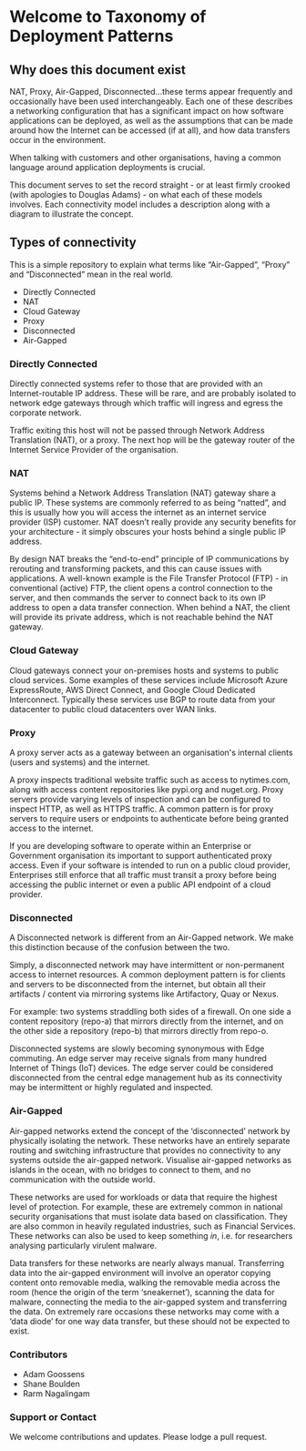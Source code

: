# Welcome to Taxonomy of Deployment Patterns

## Why does this document exist
NAT, Proxy, Air-Gapped, Disconnected...these terms appear frequently and occasionally have been used interchangeably. Each one of these describes a networking configuration that has a significant impact on how software applications can be deployed, as well as the assumptions that can be made around how the Internet can be accessed (if at all), and how data transfers occur in the environment.

When talking with customers and other organisations, having a common language around application deployments is crucial.

This document serves to set the record straight - or at least firmly crooked (with apologies to Douglas Adams) - on what each of these models involves. Each connectivity model includes a description along with a diagram to illustrate the concept.

## Types of connectivity
This is a simple repository to explain what terms like “Air-Gapped”, “Proxy” and “Disconnected” mean in the real world. 

* Directly Connected
* NAT
* Cloud Gateway
* Proxy
* Disconnected
* Air-Gapped

### Directly Connected
Directly connected systems refer to those that are provided with an Internet-routable IP address. These will be rare, and are probably isolated to network edge gateways through which traffic will ingress and egress the corporate network.

Traffic exiting this host will not be passed through Network Address Translation (NAT), or a proxy. The next hop will be the gateway router of the Internet Service Provider of the organisation.

### NAT
Systems behind a Network Address Translation (NAT) gateway share a public IP. These systems are commonly referred to as being “natted”, and this is usually how you will access the internet as an internet service provider (ISP) customer. NAT doesn’t really provide any security benefits for your architecture - it simply obscures your hosts behind a single public IP address.

By design NAT breaks the “end-to-end” principle of IP communications by rerouting and transforming packets, and this can cause issues with applications. A well-known example is the File Transfer Protocol (FTP) - in conventional (active) FTP, the client opens a control connection to the server, and then commands the server to connect back to its own IP address to open a data transfer connection. When behind a NAT, the client will provide its private address, which is not reachable behind the NAT gateway. 

### Cloud Gateway
Cloud gateways connect your on-premises hosts and systems to public cloud services. Some examples of these services include Microsoft Azure ExpressRoute, AWS Direct Connect, and Google Cloud Dedicated Interconnect. Typically these services use BGP to route data from your datacenter to public cloud datacenters over WAN links.  

### Proxy
A proxy server acts as a gateway between an organisation's internal clients (users and systems) and the internet. 

A proxy inspects traditional website traffic such as access to nytimes.com, along with access content repositories like pypi.org and nuget.org. Proxy servers provide varying levels of inspection and can be configured to inspect HTTP, as well as HTTPS traffic. A common pattern is for proxy servers to require users or endpoints to authenticate before being granted access to the internet.

If you are developing software to operate within an Enterprise or Government organisation its important to support authenticated proxy access. Even if your software is intended to run on a public cloud provider, Enterprises still enforce that all traffic must transit a proxy before being accessing the public internet or even a public API endpoint of a cloud provider. 

### Disconnected
A Disconnected network is different from an Air-Gapped network. We make this distinction because of the confusion between the two. 

Simply, a disconnected network may have intermittent or non-permanent access to internet resources. A common deployment pattern is for clients and servers to be disconnected from the internet, but obtain all their artifacts / content via mirroring systems like Artifactory, Quay or Nexus. 

For example: two systems straddling both sides of a firewall. On one side a content repository (repo-a) that mirrors directly from the internet, and on the other side a repository (repo-b) that mirrors directly from repo-o.  

Disconnected systems are slowly becoming synonymous with Edge commuting. An edge server may receive signals from many hundred Internet of Things (IoT) devices. The edge server could be considered disconnected from the central edge management hub as its connectivity may be intermittent or highly regulated and inspected. 

### Air-Gapped
Air-gapped networks extend the concept of the ‘disconnected’ network by physically isolating the network. These networks have an entirely separate routing and switching infrastructure that provides no connectivity to any systems outside the air-gapped network. Visualise air-gapped networks as islands in the ocean, with no bridges to connect to them, and no communication with the outside world.

These networks are used for workloads or data that require the highest level of protection. For example, these are extremely common in national security organisations that must isolate data based on classification. They are also common in heavily regulated industries, such as Financial Services. These networks can also be used to keep something *in*, i.e. for researchers analysing particularly virulent malware.

Data transfers for these networks are nearly always manual. Transferring data into the air-gapped environment will involve an operator copying content onto removable media, walking the removable media across the room (hence the origin of the term ‘sneakernet’), scanning the data for malware, connecting the media to the air-gapped system and transferring the data. On extremely rare occasions these networks may come with a ‘data diode’ for one way data transfer, but these should not be expected to exist.

### Contributors
* Adam Goossens
* Shane Boulden
* Rarm Nagalingam

### Support or Contact

We welcome contributions and updates. Please lodge a pull request. 
